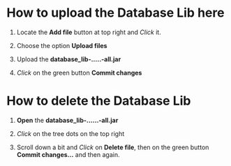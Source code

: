 # How to upload the Database Lib here

1. Locate the **Add file** button at top right and *Click* it.


2. Choose the option **Upload files**


3. Upload the **database_lib-.....-all.jar**


4. *Click* on the green button **Commit changes**


# How to delete the Database Lib

1. **Open** the **database_lib-......-all.jar**


2. *Click* on the tree dots on the top right


3. Scroll down a bit and *Click* on **Delete file**, then on the green button **Commit changes...** and then again.

